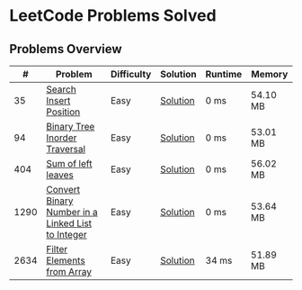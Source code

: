 # LeetCode Problems Solved

## Problems Overview

| # | Problem | Difficulty | Solution | Runtime | Memory 
|---|---------|------------|----------|---------|---------|
| 35 | [Search Insert Position](https://leetcode.com/problems/search-insert-position/) | Easy | [Solution](./search_insert_position.js) | 0 ms | 54.10 MB | 
| 94 | [Binary Tree Inorder Traversal](https://leetcode.com/problems/binary-tree-inorder-traversal/) | Easy | [Solution](./binTree_inorderTraversal.js) | 0 ms | 53.01 MB | 
|404 | [Sum of left leaves](https://leetcode.com/problems/sum-of-left-leaves/)| Easy | [Solution](./sumLeftLeaves.js) | 0 ms |  56.02 MB |
| 1290 |   [Convert Binary Number in a Linked List to Integer](./https://leetcode.com/problems/convert-binary-number-in-a-linked-list-to-integer/description/?envType=daily-question&envId=2025-07-21)  | Easy | [Solution](./getDecimalValue.js) | 0 ms | 53.64 MB |
| 2634 | [Filter Elements from Array](https://leetcode.com/problems/filter-elements-from-array/) | Easy | [Solution](./filterElements.js) | 34 ms | 51.89 MB |


